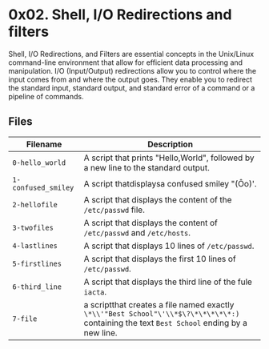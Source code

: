 # 0x02. Shell, I/O Redirections and filters


Shell, I/O Redirections, and Filters are essential concepts in the Unix/Linux command-line environment that allow for efficient data processing and manipulation. I/O (Input/Output) redirections allow you to control where the input comes from and where the output goes. They enable you to redirect the standard input, standard output, and standard error of a command or a pipeline of commands. 

## Files


| Filename | Description |
| -----------------------|-----------------------------------|
| `0-hello_world` | A script that prints "Hello,World", followed by a new line to the standard output. |
| `1-confused_smiley` | A script thatdisplaysa confused smiley "(Ôo)'. |
| `2-hellofile` | A script that displays the content of the `/etc/passwd` file. |
| `3-twofiles` | A script that displays the content of `/etc/passwd` and `/etc/hosts`. |
| `4-lastlines` | A script that displays 10 lines of `/etc/passwd`. |
| `5-firstlines` | A script that displays the first 10 lines of `/etc/passwd`. |
| `6-third_line` | A script that displays the third line of the fule `iacta`. |
| `7-file` | a scriptthat creates a file named exactly `\*\\'"Best School"\'\\*$\?\*\*\*\*\*:)` containing the text `Best School` ending by a new line. |

